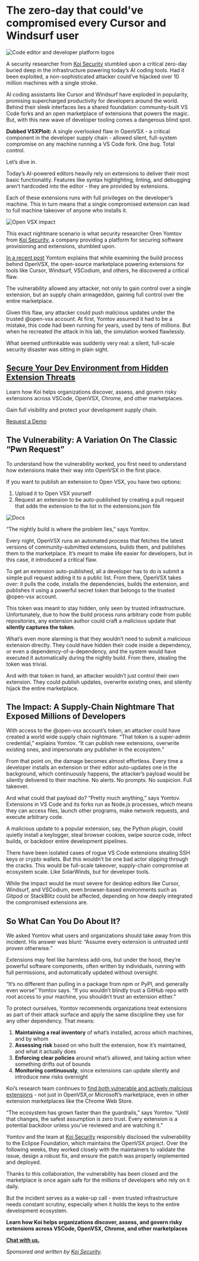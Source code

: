 # The zero-day that could've compromised every Cursor and Windsurf user

![Code editor and developer platform logos](https://www.bleepstatic.com/content/posts/2025/07/11/koi-header-image.jpg)

A security researcher from [Koi Security](https://www.koi.security/?utm%5Fsource=bleeping&utm%5Fmedium=referral&utm%5Fcampaign=openvsx) stumbled upon a critical zero-day buried deep in the infrastructure powering today’s AI coding tools. Had it been exploited, a non-sophisticated attacker could’ve hijacked over 10 million machines with a single stroke.

AI coding assistants like Cursor and Windsurf have exploded in popularity, promising supercharged productivity for developers around the world. Behind their sleek interfaces lies a shared foundation: community-built VS Code forks and an open marketplace of extensions that powers the magic. But, with this new wave of developer tooling comes a dangerous blind spot.

**Dubbed VSXPloit:** A single overlooked flaw in OpenVSX - a critical component in the developer supply chain - allowed silent, full-system compromise on any machine running a VS Code fork. One bug. Total control.

Let’s dive in.

Today’s AI-powered editors heavily rely on extensions to deliver their most basic functionality. Features like syntax highlighting, linting, and debugging aren’t hardcoded into the editor - they are provided by extensions.

Each of these extensions runs with full privileges on the developer’s machine. This in turn means that a single compromised extension can lead to full machine takeover of anyone who installs it.

![Open VSX impact](https://www.bleepstatic.com/images/news/security/k/koi/zero-day-ai/open-vsx.jpg)

This exact nightmare scenario is what security researcher Oren Yomtov from [Koi Security](https://www.koi.security/?utm%5Fsource=bleeping&utm%5Fmedium=referral&utm%5Fcampaign=openvsx), a company providing a platform for securing software provisioning and extensions, stumbled upon.

[In a recent post](https://blog.koi.security/marketplace-takeover-how-we-couldve-taken-over-every-developer-using-a-vscode-fork-f0f8cf104d44?utm%5Fsource=bleeping&utm%5Fmedium=referral&utm%5Fcampaign=openvsx) Yomtom explains that while examining the build process behind OpenVSX, the open-source marketplace powering extensions for tools like Cursor, Windsurf, VSCodium, and others, he discovered a critical flaw.

The vulnerability allowed any attacker, not only to gain control over a single extension, but an supply chain armageddon, gaining full control over the entire marketplace.

Given this flaw, any attacker could push malicious updates under the trusted @open-vsx account. At first, Yomtov assumed it had to be a mistake, this code had been running for years, used by tens of millions. But when he recreated the attack in his lab, the simulation worked flawlessly.

What seemed unthinkable was suddenly very real: a silent, full-scale security disaster was sitting in plain sight.

## [Secure Your Dev Environment from Hidden Extension Threats](https://www.koi.security/get-a-demo?utm%5Fsource=bleeping&utm%5Fmedium=referral&utm%5Fcampaign=openvsx)

Learn how Koi helps organizations discover, assess, and govern risky extensions across VSCode, OpenVSX, Chrome, and other marketplaces.

Gain full visibility and protect your development supply chain.

[Request a Demo](https://www.koi.security/get-a-demo?utm%5Fsource=bleeping&utm%5Fmedium=referral&utm%5Fcampaign=openvsx)

## The Vulnerability: A Variation On The Classic “Pwn Request”

To understand how the vulnerability worked, you first need to understand how extensions make their way into OpenVSX in the first place.

If you want to publish an extension to Open VSX, you have two options:

1. Upload it to Open VSX yourself
2. Request an extension to be auto-published by creating a pull request that adds the extension to the list in the extensions.json file

![Docs](https://www.bleepstatic.com/images/news/security/k/koi/zero-day-ai/auto-publish-request.jpg)

“The nightly build is where the problem lies,” says Yomtov.

Every night, OpenVSX runs an automated process that fetches the latest versions of community-submitted extensions, builds them, and publishes them to the marketplace. It’s meant to make life easier for developers, but in this case, it introduced a critical flaw.

To get an extension auto-published, all a developer has to do is submit a simple pull request adding it to a public list. From there, OpenVSX takes over: it pulls the code, installs the dependencies, builds the extension, and publishes it using a powerful secret token that belongs to the trusted @open-vsx account.

This token was meant to stay hidden, only seen by trusted infrastructure. Unfortunately, due to how the build process runs arbitrary code from public repositories, any extension author could craft a malicious update that **silently captures the token**.

What’s even more alarming is that they wouldn’t need to submit a malicious extension directly. They could have hidden their code inside a dependency, or even a dependency-of-a-dependency, and the system would have executed it automatically during the nightly build. From there, stealing the token was trivial.

And with that token in hand, an attacker wouldn’t just control their own extension. They could publish updates, overwrite existing ones, and silently hijack the entire marketplace.

## The Impact: A Supply-Chain Nightmare That Exposed Millions of Developers

With access to the @open-vsx account’s token, an attacker could have created a world wide supply chain nightmare. “That token is a super-admin credential,” explains Yomtov. “It can publish new extensions, overwrite existing ones, and impersonate any publisher in the ecosystem.”

From that point on, the damage becomes almost effortless. Every time a developer installs an extension or their editor auto-updates one in the background, which continuously happens, the attacker’s payload would be silently delivered to their machine. No alerts. No prompts. No suspicion. Full takeover.

And what could that payload do? “Pretty much anything,” says Yomtov. Extensions in VS Code and its forks run as Node.js processes, which means they can access files, launch other programs, make network requests, and execute arbitrary code.

A malicious update to a popular extension, say, the Python plugin, could quietly install a keylogger, steal browser cookies, swipe source code, infect builds, or backdoor entire development pipelines.

There have been isolated cases of rogue VS Code extensions stealing SSH keys or crypto wallets. But this wouldn’t be one bad actor slipping through the cracks. This would be full-scale takeover, supply-chain compromise at ecosystem scale. Like SolarWinds, but for developer tools.

While the impact would be most severe for desktop editors like Cursor, Windsurf, and VSCodium, even browser-based environments such as Gitpod or StackBlitz could be affected, depending on how deeply integrated the compromised extensions are.

## So What Can You Do About It?

We asked Yomtov what users and organizations should take away from this incident. His answer was blunt: “Assume every extension is untrusted until proven otherwise.”

Extensions may feel like harmless add-ons, but under the hood, they’re powerful software components, often written by individuals, running with full permissions, and automatically updated without oversight.

“It’s no different than pulling in a package from npm or PyPI, and generally even worse” Yomtov says. “If you wouldn’t blindly trust a GitHub repo with root access to your machine, you shouldn’t trust an extension either.”

To protect ourselves, Yomtov recommends organizations treat extensions as part of their attack surface and apply the same discipline they use for any other dependency. That means:

1. **Maintaining a real inventory** of what’s installed, across which machines, and by whom
2. **Assessing risk** based on who built the extension, how it’s maintained, and what it actually does
3. **Enforcing clear policies** around what’s allowed, and taking action when something drifts out of bounds
4. **Monitoring continuously**, since extensions can update silently and introduce new risks overnight

Koi’s research team continues to [find both vulnerable and actively malicious extensions](https://www.bleepingcomputer.com/news/security/malicious-chrome-extensions-with-17m-installs-found-on-web-store/) - not just in OpenVSX,or Microsoft’s marketplace, even in other extension marketplaces like the Chrome Web Store.

“The ecosystem has grown faster than the guardrails,” says Yomtov. “Until that changes, the safest assumption is zero trust. Every extension is a potential backdoor unless you’ve reviewed and are watching it.”

Yomtov and the team at [Koi Security](https://www.koi.security/?utm%5Fsource=bleeping&utm%5Fmedium=referral&utm%5Fcampaign=openvsx) responsibly disclosed the vulnerability to the Eclipse Foundation, which maintains the OpenVSX project. Over the following weeks, they worked closely with the maintainers to validate the issue, design a robust fix, and ensure the patch was properly implemented and deployed.

Thanks to this collaboration, the vulnerability has been closed and the marketplace is once again safe for the millions of developers who rely on it daily.

But the incident serves as a wake-up call - even trusted infrastructure needs constant scrutiny, especially when it holds the keys to the entire development ecosystem.

**Learn how Koi helps organizations discover, assess, and govern risky extensions across VSCode, OpenVSX, Chrome, and other marketplaces**

[**Chat with us.**](http://www.koi.security/?utm%5Fsource=bleeping&utm%5Fmedium=referral&utm%5Fcampaign=openvsx)

_Sponsored and written by [Koi Security](https://koi.security?utm%5Fsource=bleeping&utm%5Fmedium=referral&utm%5Fcampaign=openvsx)._